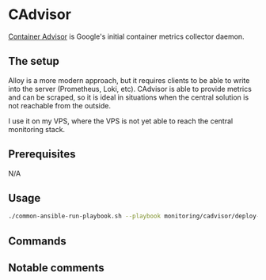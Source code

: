 # CAdvisor

[Container Advisor](https://github.com/google/cadvisor) is Google's initial container metrics collector daemon.

## The setup

Alloy is a more modern approach, but it requires clients to be able to write into the server (Prometheus, Loki, etc). CAdvisor is able to provide metrics and can be scraped, so it is ideal in situations when the central solution is not reachable from the outside.

I use it on my VPS, where the VPS is not yet able to reach the central monitoring stack.

## Prerequisites

N/A

## Usage

```bash
./common-ansible-run-playbook.sh --playbook monitoring/cadvisor/deploy-cadvisor.yaml --no-check
```

## Commands

## Notable comments
